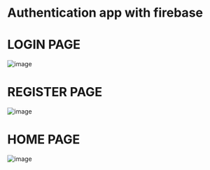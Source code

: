 # Authentication app with firebase

# LOGIN PAGE
![image](https://user-images.githubusercontent.com/30350869/159079857-7a99b7a8-8fe7-48c4-8c30-503ec9de15a5.png)

# REGISTER PAGE
![image](https://user-images.githubusercontent.com/30350869/159080259-8546d8c5-ba56-46bd-b4b5-b191534154b0.png)

# HOME PAGE
![image](https://user-images.githubusercontent.com/30350869/159080071-b3154fe0-a02c-465e-9126-8c490d2ab4eb.png)

